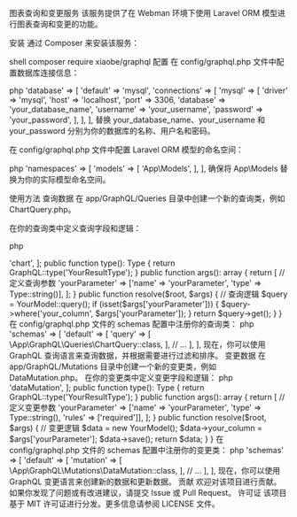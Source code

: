 图表查询和变更服务
该服务提供了在 Webman 环境下使用 Laravel ORM 模型进行图表查询和变更的功能。

安装
通过 Composer 来安装该服务：

shell
composer require xiaobe/graphql
配置
在 config/graphql.php 文件中配置数据库连接信息：

php
'database' => [
    'default' => 'mysql',
    'connections' => [
        'mysql' => [
            'driver' => 'mysql',
            'host' => 'localhost',
            'port' => 3306,
            'database' => 'your_database_name',
            'username' => 'your_username',
            'password' => 'your_password',
        ],
    ],
],
替换 your_database_name、your_username 和 your_password 分别为你的数据库的名称、用户名和密码。

在 config/graphql.php 文件中配置 Laravel ORM 模型的命名空间：

php
'namespaces' => [
    'models' => [
        'App\\Models',
    ],
],
确保将 App\\Models 替换为你的实际模型命名空间。

使用方法
查询数据
在 app/GraphQL/Queries 目录中创建一个新的查询类，例如 ChartQuery.php。

在你的查询类中定义查询字段和逻辑：

php
<?php

namespace App\GraphQL\Queries;

use Rebing\GraphQL\Support\Facades\GraphQL;
use Rebing\GraphQL\Support\Query;
use GraphQL\Type\Definition\Type;
use App\Models\YourModel;

class ChartQuery extends Query
{
    protected $attributes = [
        'name' => 'chart',
    ];

    public function type(): Type
    {
        return GraphQL::type('YourResultType');
    }

    public function args(): array
    {
        return [
            // 定义查询参数
            'yourParameter' => ['name' => 'yourParameter', 'type' => Type::string()],
        ];
    }

    public function resolve($root, $args)
    {
        // 查询逻辑
        $query = YourModel::query();

        if (isset($args['yourParameter'])) {
            $query->where('your_column', $args['yourParameter']);
        }

        return $query->get();
    }
}
在 config/graphql.php 文件的 schemas 配置中注册你的查询类：

php
'schemas' => [
    'default' => [
        'query' => [
            \App\GraphQL\Queries\ChartQuery::class,
        ],
        // ...
    ],
],
现在，你可以使用 GraphQL 查询语言来查询数据，并根据需要进行过滤和排序。

变更数据
在 app/GraphQL/Mutations 目录中创建一个新的变更类，例如 DataMutation.php。

在你的变更类中定义变更字段和逻辑：

php
<?php

namespace App\GraphQL\Mutations;

use Rebing\GraphQL\Support\Facades\GraphQL;
use Rebing\GraphQL\Support\Mutation;
use GraphQL\Type\Definition\Type;
use App\Models\YourModel;

class DataMutation extends Mutation
{
    protected $attributes = [
        'name' => 'dataMutation',
    ];

    public function type(): Type
    {
        return GraphQL::type('YourResultType');
    }

    public function args(): array
    {
        return [
            // 定义变更参数
            'yourParameter' => ['name' => 'yourParameter', 'type' => Type::string(), 'rules' => ['required']],
        ];
    }

    public function resolve($root, $args)
    {
        // 变更逻辑
        $data = new YourModel();
        $data->your_column = $args['yourParameter'];
        $data->save();

        return $data;
    }
}
在 config/graphql.php 文件的 schemas 配置中注册你的变更类：

php
'schemas' => [
    'default' => [
        'mutation' => [
            \App\GraphQL\Mutations\DataMutation::class,
        ],
        // ...
    ],
],
现在，你可以使用 GraphQL 变更语言来创建新的数据和更新数据。

贡献
欢迎对该项目进行贡献。如果你发现了问题或有改进建议，请提交 Issue 或 Pull Request。

许可证
该项目基于 MIT 许可证进行分发。更多信息请参阅 LICENSE 文件。